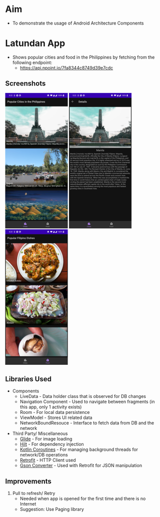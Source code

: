 # Aim
- To demonstrate the usage of Android Architecture Components

# Latundan App
- Shows popular cities and food in the Philippines by fetching from the following endpoint: 
  - https://api.npoint.io/7fa8344c8749d39e7cdc

## Screenshots
<p float="left">
  <img src="screenshots/cities.png" width="200" />
  <img src="screenshots/details.png" width="200" /> 
  <img src="screenshots/food.png" width="200" />
</p>

## Libraries Used
* Components
  - LiveData - Data holder class that is observed for DB changes
  - Navigation Component - Used to navigate between fragments (in this app, only 1 activity exists)
  - Room - For local data persistence
  - ViewModel - Stores UI related data
  - NetworkBoundResouce - Interface to fetch data from DB and the network
* Third Party/ Miscellaneous
  - [Glide](https://bumptech.github.io/glide/) - For image loading
  - [Hilt](https://developer.android.com/training/dependency-injection/hilt-android) - For dependency injection
  - [Kotlin Coroutines](https://kotlinlang.org/docs/coroutines-overview.html) - For managing background threads for network/DB operations
  - [Retrofit](https://square.github.io/retrofit/) - HTTP Client used
  - [Gson Converter](https://github.com/square/retrofit/tree/master/retrofit-converters/gson) - Used with Retrofit for JSON manipulation

## Improvements
1. Pull to refresh/ Retry
   - Needed when app is opened for the first time and there is no Internet
   - Suggestion: Use Paging library
